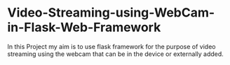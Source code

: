 # Video-Streaming-using-WebCam-in-Flask-Web-Framework
In this Project my aim is to use flask framework for the purpose of video streaming  using the webcam that can be in the device or externally added.
